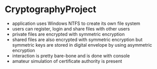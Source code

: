 # CryptographyProject

- application uses Windows NTFS to create its own file system
- users can register, login and share files with other users
- private files are encrypted with symmetric encryption
- shared files are also encrypted with symmetric encryption but symmetric keys are stored in digital envelope by using asymmetric encryption
- interaction is pretty bare-bone and is done with console
- amateur simulation of certificate authority is present
